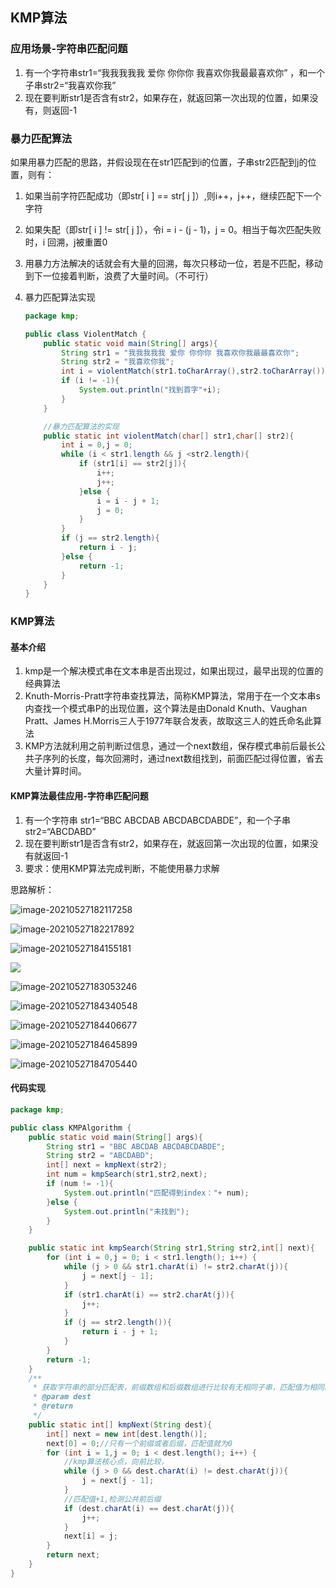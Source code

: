 ## KMP算法

### 应用场景-字符串匹配问题

1. 有一个字符串str1=“我我我我我 爱你 你你你 我喜欢你我最最喜欢你” ，和一个子串str2=“我喜欢你我”
2. 现在要判断str1是否含有str2，如果存在，就返回第一次出现的位置，如果没有，则返回-1

### 暴力匹配算法

如果用暴力匹配的思路，并假设现在在str1匹配到i的位置，子串str2匹配到j的位置，则有：

1. 如果当前字符匹配成功（即str[ i ] == str[ j ]）,则i++，j++，继续匹配下一个字符

2. 如果失配（即str[ i ] != str[ j ]），令i = i - (j - 1)，j = 0。相当于每次匹配失败时，i 回溯，j被重置0

3. 用暴力方法解决的话就会有大量的回溯，每次只移动一位，若是不匹配，移动到下一位接着判断，浪费了大量时间。（不可行）

4. 暴力匹配算法实现

   ```java
   package kmp;
   
   public class ViolentMatch {
       public static void main(String[] args){
           String str1 = "我我我我我 爱你 你你你 我喜欢你我最最喜欢你";
           String str2 = "我喜欢你我";
           int i = violentMatch(str1.toCharArray(),str2.toCharArray());
           if (i != -1){
               System.out.println("找到首字"+i);
           }
       }
   
       //暴力匹配算法的实现
       public static int violentMatch(char[] str1,char[] str2){
           int i = 0,j = 0;
           while (i < str1.length && j <str2.length){
               if (str1[i] == str2[j]){
                   i++;
                   j++;
               }else {
                   i = i - j + 1;
                   j = 0;
               }
           }
           if (j == str2.length){
               return i - j;
           }else {
               return -1;
           }
       }
   }
   
   ```


### KMP算法

#### 基本介绍

1. kmp是一个解决模式串在文本串是否出现过，如果出现过，最早出现的位置的经典算法
2. Knuth-Morris-Pratt字符串查找算法，简称KMP算法，常用于在一个文本串s内查找一个模式串P的出现位置，这个算法是由Donald Knuth、Vaughan Pratt、James H.Morris三人于1977年联合发表，故取这三人的姓氏命名此算法
3. KMP方法就利用之前判断过信息，通过一个next数组，保存模式串前后最长公共子序列的长度，每次回溯时，通过next数组找到，前面匹配过得位置，省去大量计算时间。

#### KMP算法最佳应用-字符串匹配问题

1. 有一个字符串 str1=“BBC ABCDAB ABCDABCDABDE”，和一个子串str2=“ABCDABD”
2. 现在要判断str1是否含有str2，如果存在，就返回第一次出现的位置，如果没有就返回-1
3. 要求：使用KMP算法完成判断，不能使用暴力求解

思路解析：

![image-20210527182117258](img/image-20210527182117258.png)

![image-20210527182217892](img/image-20210527182217892.png)

![image-20210527184155181](img/image-20210527184155181.png)

![](img/image-20210527182844505.png)

![image-20210527183053246](img/image-20210527183053246.png)

![image-20210527184340548](img/image-20210527184340548.png)

![image-20210527184406677](img/image-20210527184406677.png)

![image-20210527184645899](img/image-20210527184645899.png)

![image-20210527184705440](img/image-20210527184705440.png)

#### 代码实现

```java
package kmp;

public class KMPAlgorithm {
    public static void main(String[] args){
        String str1 = "BBC ABCDAB ABCDABCDABDE";
        String str2 = "ABCDABD";
        int[] next = kmpNext(str2);
        int num = kmpSearch(str1,str2,next);
        if (num != -1){
            System.out.println("匹配得到index："+ num);
        }else {
            System.out.println("未找到");
        }
    }

    public static int kmpSearch(String str1,String str2,int[] next){
        for (int i = 0,j = 0; i < str1.length(); i++) {
            while (j > 0 && str1.charAt(i) != str2.charAt(j)){
                j = next[j - 1];
            }
            if (str1.charAt(i) == str2.charAt(j)){
                j++;
            }
            if (j == str2.length()){
                return i - j + 1;
            }
        }
        return -1;
    }
    /**
     * 获取字符串的部分匹配表，前缀数组和后缀数组进行比较有无相同子串，匹配值为相同的个数，为最长公共前后缀
     * @param dest
     * @return
     */
    public static int[] kmpNext(String dest){
        int[] next = new int[dest.length()];
        next[0] = 0;//只有一个前缀或者后缀，匹配值就为0
        for (int i = 1,j = 0; i < dest.length(); i++) {
            //kmp算法核心点，向前比较，
            while (j > 0 && dest.charAt(i) != dest.charAt(j)){
                j = next[j - 1];
            }
            //匹配值+1,检测公共前后缀
            if (dest.charAt(i) == dest.charAt(j)){
                j++;
            }
            next[i] = j;
        }
        return next;
    }
}

```


